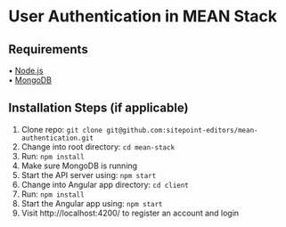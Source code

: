 # User Authentication in MEAN Stack

## Requirements

• [Node.js](http://nodejs.org/)  
• [MongoDB](https://www.mongodb.org/)

## Installation Steps (if applicable)

1. Clone repo: `git clone git@github.com:sitepoint-editors/mean-authentication.git`
2. Change into root directory: `cd mean-stack`
3. Run: `npm install`
4. Make sure MongoDB is running
5. Start the API server using: `npm start`
6. Change into Angular app directory: `cd client`
7. Run: `npm install`
8. Start the Angular app using: `npm start`
9. Visit http://localhost:4200/ to register an account and login


